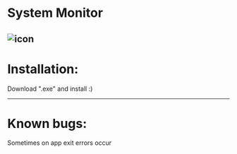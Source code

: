 # System Monitor
![icon](https://user-images.githubusercontent.com/81306360/116520234-bcdb0180-a8d2-11eb-80d1-f171fc34bd8c.png)
--------------------------
# Installation:

Download ".exe" and install :)

---------------------------
# Known bugs:

Sometimes on app exit errors occur
